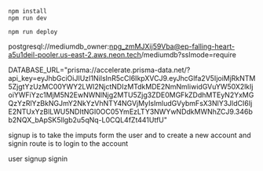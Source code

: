 ```
npm install
npm run dev
```

```
npm run deploy
```
postgresql://mediumdb_owner:npg_zmMJXij59Vba@ep-falling-heart-a5u1deil-pooler.us-east-2.aws.neon.tech/mediumdb?sslmode=require

DATABASE_URL="prisma://accelerate.prisma-data.net/?api_key=eyJhbGciOiJIUzI1NiIsInR5cCI6IkpXVCJ9.eyJhcGlfa2V5IjoiMjRkNTM5ZjgtYzUzMC00YWY2LWI2NjctNDIzMTdkMDE2NmNmIiwidGVuYW50X2lkIjoiYWFiYzc1MjM5N2EwNWNlNjg2MTU5Zjg3ZDE0MGFkZDdhMTEyN2YxMGQzYzRlYzBkNGJmY2NkYzVhNTY4NGVjMyIsImludGVybmFsX3NlY3JldCI6IjE2NTUxYzBlLWU5NDItNGI0OC05YmEzLTY3NWYwNDdkMWNhZCJ9.346bb2NQX_bApSK5llgb2u5qNq-L0CQL4fZt441UtfU"

signup is to take the imputs form the user and to create a new account 
and 
signin route is to login to the account 

user signup signin 